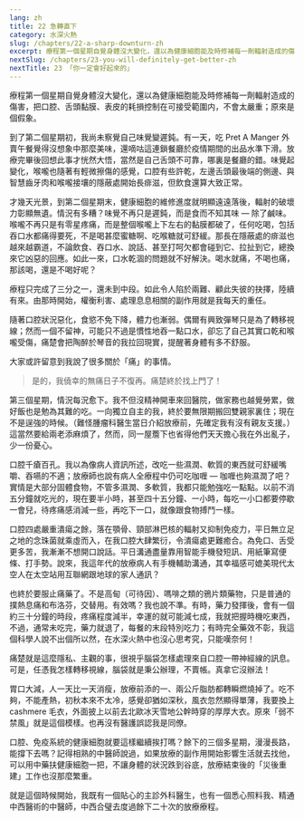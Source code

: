```yaml
---
lang: zh
title: 22 急轉直下
category: 水深火熱
slug: /chapters/22-a-sharp-downturn-zh
excerpt: 療程第一個星期自覺身體沒大變化，還以為健康細胞能及時修補每一劑輻射造成的傷害，把口腔、舌頭黏膜、表皮的耗損控制在可接受範圍内，不會太嚴重；原來是個假象。
nextSlug: /chapters/23-you-will-definitely-get-better-zh
nextTitle: 23 「你一定會好起來的」
---
```


<p class="cn">療程第一個星期自覺身體沒大變化，還以為健康細胞能及時修補每一劑輻射造成的傷害，把口腔、舌頭黏膜、表皮的耗損控制在可接受範圍内，不會太嚴重；原來是個假象。

<p class="cn">到了第二個星期初，我尚未察覺自己味覺變遲鈍。有一天，吃 Pret A Manger 外賣午餐覺得沒想象中那麼美味，還嘀咕這連鎖餐廳於疫情期間的出品水準下滑。放療完畢後回想此事才恍然大悟，當然是自己舌頭不可靠，哪裏是餐廳的錯。味覺起變化，喉嚨也隨著有輕微擦傷的感覺，口腔有些許乾，左邊舌頭最後端的側邊、與智慧齒牙肉和喉嚨接壤的隱蔽處開始長痱滋，但飲食還算大致正常。

<p class="cn">才幾天光景，到第二個星期末，健康細胞的維修進度就明顯遠遠落後，輻射的破壞力彰顯無遺。情況有多糟？味覺不再只是遲鈍，而是食而不知其味 — 除了鹹味。喉嚨不再只是有零星疼痛，而是整個喉嚨上下左右的黏膜都破了，任何吃喝，包括吞口水都痛得要死，不是喝甚麼蜜糖啊、吃喉糖就可舒緩。那長在隱蔽處的痱滋也越來越霸道，不論飲食、吞口水、說話、甚至打呵欠都會碰到它、拉扯到它，總換來它凶惡的回應。如此一來，口水乾涸的問題就不好解決。喝水就痛，不喝也痛，那該喝，還是不喝好呢？

<p class="cn">療程只完成了三分之一，還未到中段。如此令人陷於兩難、顧此失彼的抉擇，陸續有來。由那時開始，權衡利害、處理息息相關的副作用就是我每天的重任。

<p class="cn">隨著口腔狀況惡化，食慾不免下降，體力也漸弱。偶爾有興致彈琴只是為了轉移視線；然而一個不留神，可能只不過是慣性地吞一點口水，卻忘了自己其實口乾和喉嚨受傷，痛楚會把陶醉於琴音的我拉回現實，提醒著身體有多不舒服。

<p class="cn">大家或許留意到我說了很多關於「痛」的事情。

<blockquote class="cn">是的，我僥幸的無痛日子不復再。痛楚終於找上門了！</blockquote>

<p class="cn">第三個星期，情況每況愈下。我不但沒精神開車來回醫院，做家務也越覺勞累，做好飯也是勉為其難的吃。一向獨立自主的我，終於要無限期搬回雙親家裏住；現在不是逞強的時候。（難怪腫瘤科醫生當日介紹放療前，先確定我有沒有親友支援。）這當然要給兩老添麻煩了，然而，同一屋簷下也省得他們天天擔心我在外出亂子，少一份憂心。

<p class="cn">口腔千瘡百孔。我以為像病人資訊所述，改吃一些濕潤、軟質的東西就可舒緩嘴嚼、吞嚥的不適；放療師也說有病人全療程中仍可吃咖喱 — 咖喱也夠濕潤了吧？實情是大部分固體食物，不管多濕潤、多軟質，我都只能勉強吃一點點。以前不消五分鐘就吃光的，現在要半小時，甚至四十五分鐘、一小時，每吃一小口都要停歇一會兒，待疼痛感消減一些，再吃下一口，就像跟食物搏鬥一樣。

<p class="cn">口腔四處嚴重潰瘍之餘，落在顎骨、頸部淋巴核的輻射又抑制免疫力，平日無立足之地的念珠菌就乘虛而入，在我口腔大肆繁衍，令潰瘍處更難癒合。為免口、舌受更多苦，我漸漸不想開口說話。平日溝通盡量靠用智能手機發短訊、用紙筆寫便條、打手勢。說來，我這年代的放療病人有手機輔助溝通，其幸福感可媲美現代太空人在太空站用互聯網跟地球的家人通訊？

<p class="cn">也終於要服止痛藥了。不是高甸（可待因）、嗎啡之類的鴉片類藥物，只是普通的撲熱息痛和布洛芬，交替用。有效嗎？我也說不準。有時，藥力發揮後，會有一個約三十分鐘的時段，疼痛程度減半，幸運的就可能減七成，我就把握時機吃東西，不過，通常未吃完，藥力就退了，每餐的末段特別吃力；有時完全藥效不彰，我這個科學人說不出個所以然，在水深火熱中也沒心思考究，只能嘆奈何！

<p class="cn">痛楚就是這麼隱私、主觀的事，很視乎腦袋怎樣處理來自口腔一帶神經線的訊息。可是，任憑我怎樣轉移視線，腦袋就是秉公辦理，不賣帳。真拿它沒辦法！

<p class="cn">胃口大減，人一天比一天消瘦，放療前添的一、兩公斤脂肪都轉瞬燃燒掉了。吃不夠，不能產熱，初秋本來不太冷，感覺卻猶如深秋，風衣忽然顯得單薄，我要換上 cashmere 毛衣，外面披上以前去北歐冰天雪地公幹時穿的厚厚大衣。原來「弱不禁風」就是這個模樣。也再沒有醫護誤認我是同僚。

<p class="cn">口腔、免疫系統的健康細胞就要這樣繼續挨打嗎？餘下的三個多星期，漫漫長路，能撐下去嗎？記得相熟的中醫師說過，如果放療的副作用開始影響生活就去找他，可以用中藥扶健康細胞一把，不讓身體的狀況跌到谷底，放療結束後的「災後重建」工作也沒那麼繁重。

<p class="cn">就是這個時候開始，我既有一個貼心的主診外科醫生，也有一個悉心照料我、精通中西醫術的中醫師，中西合璧去度過餘下二十次的放療療程。
